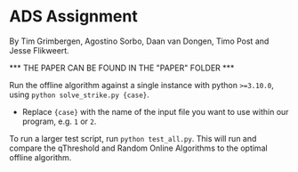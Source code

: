 # ADS Assignment
By Tim Grimbergen, Agostino Sorbo, Daan van Dongen, Timo Post and Jesse Flikweert.

*** THE PAPER CAN BE FOUND IN THE "PAPER" FOLDER ***

Run the offline algorithm against a single instance with python `>=3.10.0`, using `python solve_strike.py {case}`.
* Replace `{case}` with the name of the input file you want to use within our program, e.g. `1` or `2`.

To run a larger test script, run `python test_all.py`. This will run and compare the qThreshold and Random Online Algorithms to the optimal offline algorithm.
